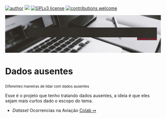 [![author](https://img.shields.io/badge/author-douglascdsantos-red.svg)](https://www.linkedin.com/in/douglascdsantos/) [![](https://img.shields.io/badge/python-3.7+-blue.svg)](https://www.python.org/downloads/release/python-365/) [![GPLv3 license](https://img.shields.io/badge/License-GPLv3-blue.svg)](http://perso.crans.org/besson/LICENSE.html) [![contributions welcome](https://img.shields.io/badge/contributions-welcome-brightgreen.svg?style=flat)](https://github.com/douglascdsantos/data_science/issues)

<p align="center">
  <img src="dados_ausentes/banner github.gif" >
</p>

# Dados ausentes
<sub>Diferentes maneiras de lidar com dados ausentes</sub>

Esse é o projeto que tenho tratando dados ausentes, a ideia é que eles sejam mais curtos dado o escopo do tema.

- *Dataset* Ocorrencias na Aviação [Colab ↣](https://colab.research.google.com/github/douglascdsantos/data_science/blob/main/dados_ausentes/notebooks/lidando_com_dados_ausentes_com_dados_de_ocorrencias_de_aviacao.ipynb)

